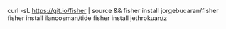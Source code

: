 curl -sL https://git.io/fisher | source && fisher install jorgebucaran/fisher
fisher install ilancosman/tide
fisher install jethrokuan/z
